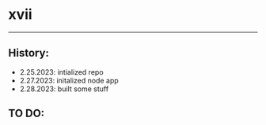 # xvii

---

## History:

- 2.25.2023: intialized repo
- 2.27.2023: initalized node app
- 2.28.2023: built some stuff

## TO DO:
